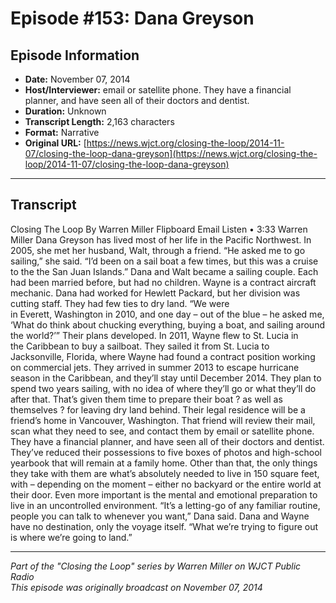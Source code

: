 # Episode #153: Dana Greyson



## Episode Information

- **Date:** November 07, 2014
- **Host/Interviewer:** email or satellite phone. They have a financial planner, and have seen all of their doctors and dentist.
- **Duration:** Unknown
- **Transcript Length:** 2,163 characters
- **Format:** Narrative
- **Original URL:** [https://news.wjct.org/closing-the-loop/2014-11-07/closing-the-loop-dana-greyson](https://news.wjct.org/closing-the-loop/2014-11-07/closing-the-loop-dana-greyson)

---

## Transcript

Closing The Loop
By
Warren Miller
Flipboard
Email
Listen
•
3:33
Warren Miller
Dana Greyson has lived most of her life in the Pacific Northwest. In 2005, she met her husband, Walt, through a friend.
“He asked me to go sailing,” she said. “I’d been on a sail boat a few times, but this was a cruise to the the San Juan Islands.”
Dana and Walt became a sailing couple. Each had been married before, but had no children. Wayne is a contract aircraft mechanic. Dana had worked for Hewlett Packard, but her division was cutting staff. They had few ties to dry land.
“We were in Everett, Washington in 2010, and one day – out of the blue – he asked me, ‘What do think about chucking everything, buying a boat, and sailing around the world?’”
Their plans developed. In 2011, Wayne flew to St. Lucia in the Caribbean to buy a sailboat. They sailed it from St. Lucia to Jacksonville, Florida, where Wayne had found a contract position working on commercial jets. They arrived in summer 2013 to escape hurricane season in the Caribbean, and they’ll stay until December 2014.
They plan to spend two years sailing, with no idea of where they’ll go or what they’ll do after that.
That’s given them time to prepare their boat ? as well as themselves ? for leaving dry land behind. Their legal residence will be a friend’s home in Vancouver, Washington. That friend will review their mail, scan what they need to see, and contact them by email or satellite phone. They have a financial planner, and have seen all of their doctors and dentist.
They’ve reduced their possessions to five boxes of photos and high-school yearbook that will remain at a family home. Other than that, the only things they take with them are what’s absolutely needed to live in 150 square feet, with – depending on the moment – either no backyard or the entire world at their door.
Even more important is the mental and emotional preparation to live in an uncontrolled environment.
“It’s a letting-go of any familiar routine, people you can talk to whenever you want,” Dana said.
Dana and Wayne have no destination, only the voyage itself.
“What we’re trying to figure out is where we’re going to land.”

---

*Part of the "Closing the Loop" series by Warren Miller on WJCT Public Radio*  
*This episode was originally broadcast on November 07, 2014*
